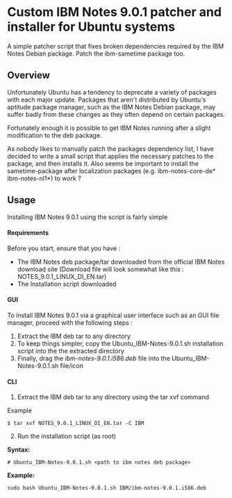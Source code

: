 # Custom IBM Notes 9.0.1 patcher and installer for Ubuntu systems

A simple patcher script that fixes broken dependencies required by the IBM Notes Debian package.
Patch the ibm-sametime package too.


## Overview

Unfortunately Ubuntu has a tendency to deprecate a variety of packages with each major update. Packages that aren't distributed by Ubuntu's aptitude package manager, such as the IBM Notes Debian package, may suffer badly from these changes as they often depend on certain packages.

Fortunately enough it is possible to get IBM Notes running after a slight modification to the deb package.

As nobody likes to manually patch the packages dependency list, I have decided to write a small script that applies the necessary patches to the package, and then installs it.
Also seems be important to install the sametime-package after localization packages (e.g. ibm-notes-core-de* ibm-notes-nl1*) to work ?

## Usage

Installing IBM Notes 9.0.1 using the script is fairly simple


#### Requirements

Before you start, ensure that you have :

* The IBM Notes deb package/tar downloaded from the official IBM Notes download site (Download file will look somewhat like this : NOTES_9.0.1_LINUX_DI_EN.tar)
* The Installation script downloaded

#### GUI

To install IBM Notes 9.0.1 via a graphical user interface such as an GUI file manager, proceed with the following steps :

1. Extract the IBM deb tar to any directory
2. To keep things simpler, copy the Ubuntu_IBM-Notes-9.0.1.sh installation script into the the extracted directory
3. Finally, drag the *ibm-notes-9.0.1.i586.deb* file into the Ubuntu_IBM-Notes-9.0.1.sh file/icon

#### CLI

1. Extract the IBM deb tar to any directory using the tar xvf command

Example
```
$ tar xvf NOTES_9.0.1_LINUX_DI_EN.tar -C IBM
```

2. Run the installation script (as root)

**Syntax:**
```
# Ubuntu_IBM-Notes-9.0.1.sh <path to ibm notes deb package>
```

**Example:**
```
sudo bash Ubuntu_IBM-Notes-9.0.1.sh IBM/ibm-notes-9.0.1.i586.deb
```
